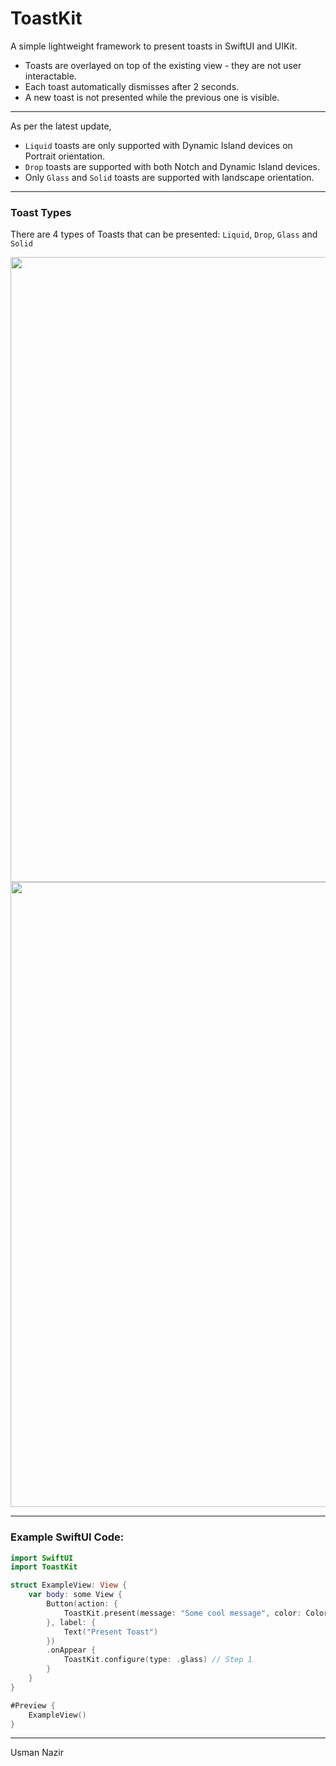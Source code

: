 # ToastKit

A simple lightweight framework to present toasts in SwiftUI and UIKit.

- Toasts are overlayed on top of the existing view - they are not user interactable.
- Each toast automatically dismisses after 2 seconds.
- A new toast is not presented while the previous one is visible.

-------
As per the latest update,

- `Liquid` toasts are only supported with Dynamic Island devices on Portrait orientation.
- `Drop` toasts are supported with both Notch and Dynamic Island devices.
- Only `Glass` and `Solid` toasts are supported with landscape orientation.

-------
### Toast Types

There are 4 types of Toasts that can be presented: `Liquid`, `Drop`, `Glass` and `Solid`

<img src="https://github.com/iUsmanN/toastkit-ios/assets/107039878/898e5f07-267e-4e4e-9958-01e317928663" width=1000>
<img src="https://github.com/iUsmanN/toastkit-ios/assets/107039878/e0ad7204-571a-42af-8729-2953021d688e" width=1000>

-------
### Example SwiftUI Code:

```swift
import SwiftUI
import ToastKit

struct ExampleView: View {
    var body: some View {
        Button(action: {
            ToastKit.present(message: "Some cool message", color: Color.yellow) // Step 2
        }, label: {
            Text("Present Toast")
        })
        .onAppear {
            ToastKit.configure(type: .glass) // Step 1
        }
    }
}

#Preview {
    ExampleView()
}
```
<!---
-------
### Behind the scenes:



https://github.com/iUsmanN/toastkit-ios/assets/107039878/2836a6e5-d7ec-441d-9ef1-f7357986532c



https://github.com/iUsmanN/toastkit-ios/assets/107039878/a00b5e94-2841-4eff-bbdc-cf00bbe06a58



https://github.com/iUsmanN/toastkit-ios/assets/107039878/c8b8deb4-8655-4f10-b5a7-564fa5e0a8f9



https://github.com/iUsmanN/toastkit-ios/assets/107039878/e4d21dc2-5ade-4679-852b-dc8021aaad5e
--->

-------
Usman Nazir
